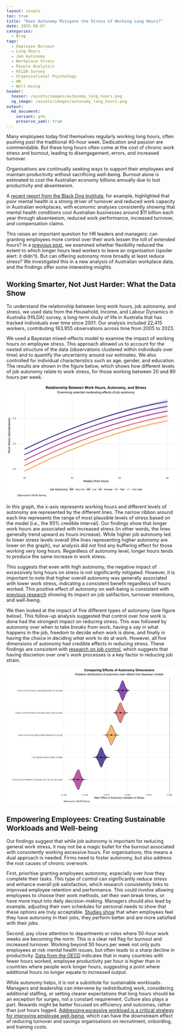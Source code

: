 ```yaml
---
layout: single
toc: true
title: "Does Autonomy Mitigate the Stress of Working Long Hours?"
date: 2025-08-07
categories:
  - Blog
tags:
  - Employee Burnout
  - Long Hours
  - Job Autonomy
  - Workplace Stress
  - People Analytics
  - HILDA Survey
  - Organisational Psychology
  - HR
  - Well-being
header:
  teaser: /assets/images/autonomy_long_hours.png
  og_image: /assets/images/autonomy_long_hours.png
output:
  md_document:
    variant: gfm
    preserve_yaml: true
---
```


<style>
  body {
    font-size: 0.8em; /* Adjust font size just for this page */
  }
</style>

Many employees today find themselves regularly working long hours, often pushing past the traditional 40-hour week. Dedication and passion are commendable. But these long hours often come at the cost of chronic work stress and burnout, leading to disengagement, errors, and increased turnover.

Organisations are continually seeking ways to support their employees and maintain productivity without sacrificing well-being. Burnout alone is estimated to cost the Australian economy billions annually due to lost productivity and absenteeism.

A [recent report from the Black Dog Institute](https://www.blackdoginstitute.org.au/wp-content/uploads/2020/04/creating-mentally-healthy-workplaces.pdf), for example, highlighted that poor mental health is a strong driver of turnover and reduced work capacity in Australian workplaces, with economic analyses consistently showing that mental health conditions cost Australian businesses around $11 billion each year through absenteeism, reduced work performance, increased turnover, and compensation claims.

This raises an important question for HR leaders and managers: can granting employees more control over their work lessen the toll of extended hours? In a [previous post](https://ballardtj.github.io/blog/work-life-balance-and-retention/), we examined whether flexibility reduced the extent to which longer hours lead workers to leave an organisation (spoiler alert: it didn't). But can offering autonomy more broadly at least reduce stress? We investigated this in a new analysis of Australian workplace data, and the findings offer some interesting insights.

## Working Smarter, Not Just Harder: What the Data Show

To understand the relationship between long work hours, job autonomy, and stress, we used data from the Household, Income, and Labour Dynamics in Australia (HILDA) survey, a long-term study of life in Australia that has tracked individuals over time since 2001. Our analysis included 22,415 workers, contributing 163,955 observations across time from 2005 to 2023.

We used a Bayesian mixed-effects model to examine the impact of working hours on employee stress. This approach allowed us to account for the nested structure of the data (observations clustered within individuals over time) and to quantify the uncertainty around our estimates. We also controlled for individual characteristics such as age, gender, and education. The results are shown in the figure below, which shows how different levels of job autonomy relate to work stress, for those working between 20 and 80 hours per week.

![](/assets/images/13_continuous-plot-1.png)

In this graph, the x-axis represents working hours and different levels of autonomy are represented by the different lines. The narrow ribbon around each line represents the range of most plausible levels of stress based on the model (i.e., the 95% credible interval). Our findings show that longer work hours are associated with increased stress (in other words, the lines generally trend upward as hours increase). While higher job autonomy led to lower stress levels overall (the lines representing higher autonomy are lower on the graph), our analysis did not find any buffering effect for those working very long hours. Regardless of autonomy level, longer hours tends to produce the same increase in work stress. 

This suggests that even with high autonomy, the negative impact of excessively long hours on stress is not significantly mitigated. However, it is important to note that higher overall autonomy was generally associated with lower work stress, indicating a consistent benefit regardless of hours worked. This positive effect of autonomy on well-being is consistent with [previous research](https://pubmed.ncbi.nlm.nih.gov/20604631/) showing its impact on job satifaction, turnover intentions, and well-being.

We then looked at the impact of five different types of autonomy (see figure below). This follow-up analysis suggested that control over *how* work is done had the strongest impact on reducing stress. This was followed by autonomy over when to take *breaks* from work, having a *say* in what happens in the job, freedom to decide *when* work is done, and finally in having the choice in deciding *what* work to do at work. However, all five dimensions of autonomy had credible effects in reducing stress. These findings are consistent with [research on job control](https://pubmed.ncbi.nlm.nih.gov/11605824/), which suggests that having discretion over one's work processes is a key factor in reducing job strain.

![](/assets/images/13_dimensions-plot-1.png)

## Empowering Employees: Creating Sustainable Workloads and Well-being

Our findings suggest that while job autonomy is important for reducing general work stress, it may not be a magic bullet for the burnout associated with consistently working excessive hours. For organisations, this means a dual approach is needed. Firms need to foster autonomy, but also address the root causes of chronic overwork.

First, prioritise granting employees autonomy, especially over *how* they complete their tasks. This type of control can significantly reduce stress and enhance overall job satisfaction, which research consistently links to improved employee retention and performance. This could involve allowing employees to choose their work methods, set their own break times, or have more input into daily decision-making. Managers should also lead by example, adjusting their own schedules for personal needs to show that these options are truly acceptable. [Studies show](https://doi.org/10.1037/0021-9010.92.5.1332) that when employees feel they have autonomy in their jobs, they perform better and are more satisfied with their jobs.

Second, pay close attention to departments or roles where 50-hour work weeks are becoming the norm. This is a clear red flag for burnout and increased turnover. Working beyond 50 hours per week not only puts employees at risk mental health issues, but often leads to a sharp decline in productivity. [Data from the OECD](https://www.timecamp.com/blog/hours-worked-vs-productivity-why-more-hours-dont-equal-more-output/) indicates that in many countries with fewer hours worked, employee productivity per hour is higher than in countries where people work longer hours, suggesting a point where additional hours no longer equate to increased output.

While autonomy helps, it is not a substitute for sustainable workloads. Managers and leadership can intervene by redistributing work, considering additional staffing, or setting clearer expectations that long hours should be an exception for surges, not a constant requirement. Culture also plays a part. Rewards might be better focused on efficiency and outcomes, rather than just hours logged. [Addressing excessive workload is a critical strategy for improving employee well-being](https://www.frontiersin.org/journals/psychology/articles/10.3389/fpsyg.2023.1345740/pdf), which can have the downstream effect of reducing turnover and savings organisations on recruitment, onbording, and training costs.

<!--

## Next Steps

This analysis highlights that creating a psychologically healthy work environment involves being proactive on multiple fronts. It requires a balanced strategy that empowers employees with autonomy while also ensuring workloads are realistic and sustainable.

Want to explore the relationship between autonomy, work hours, and burnout in your organisation? I specialise in applying advanced analytics to workforce data, helping organisations uncover actionable insights about employee well-being and productivity.

[Get in touch](mailto:t.ballard@uq.edu.au) to discuss how we can apply these analytical approaches to your organisation's unique well-being and workload challenges.

-->